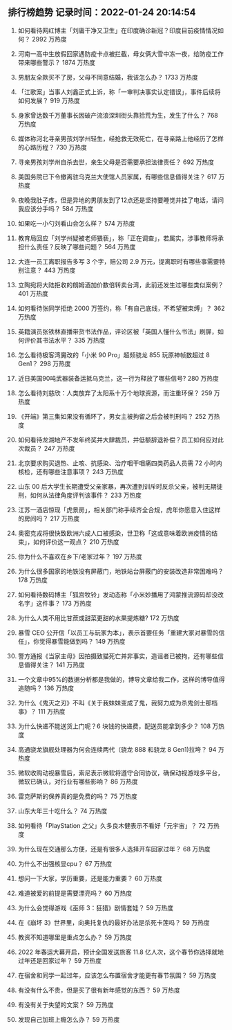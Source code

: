 
## 排行榜趋势 记录时间：2022-01-24 20:14:54
  
  1. 如何看待网红博主「刘庸干净又卫生」在印度确诊新冠？印度目前疫情情况如何？ 2992 万热度
    
  2. 河南一高中生放假回家遇防疫卡点被拦截，母女俩大雪中冻一夜，给防疫工作带来哪些警示？ 1874 万热度
    
  3. 男朋友全款买不了房，父母不同意结婚，我该怎么办？ 1733 万热度
    
  4. 「江歌案」当事人刘鑫正式上诉，称「一审判决事实认定错误」，事件后续将如何发展？ 919 万热度
    
  5. 身家曾达数千万董事长因破产流浪深圳街头靠拾荒为生，发生了什么？ 768 万热度
    
  6. 媒体称河北寻亲男孩刘学州轻生，经抢救无效死亡，在寻亲路上他经历了怎样的心路历程？ 730 万热度
    
  7. 寻亲男孩刘学州自杀去世，亲生父母是否需要承担法律责任？ 692 万热度
    
  8. 美国务院已下令撤离驻乌克兰大使馆人员家属，有哪些信息值得关注？ 617 万热度
    
  9. 夜晚我肚子疼，但是异地的男朋友到了12点还是坚持要睡觉并挂了电话，请问我应该分手吗？ 584 万热度
    
  10. 如果吃一小勺刘看山会怎么样？ 574 万热度
    
  11. 教育局回应「刘学州疑被老师猥亵」，称「正在调查」，若属实，涉事教师将承担什么责任？反映了哪些问题？ 564 万热度
    
  12. 大连一员工离职报告多写 3 个字，赔公司 2.9 万元，提离职时有哪些事需要特别注意？ 443 万热度
    
  13. 立陶宛将大陆拒收的朗姆酒加价数倍转卖台湾，此前还发生过哪些类似案例？ 401 万热度
    
  14. 如何看待张同学拒绝 2000 万签约，称「有自己底线，不希望被束缚」？ 362 万热度
    
  15. 英籍演员张铁林直播带货书法作品，评论区被「英国人懂什么书法」刷屏，如何评价其书法水平？ 335 万热度
    
  16. 怎么看待极客湾魔改的「小米 90 Pro」超频骁龙 855 玩原神帧数超过 8 Gen1？ 298 万热度
    
  17. 近日美国90吨武器装备运抵乌克兰，这一行为释放了哪些信号? 280 万热度
    
  18. 怎么看待刘慈欣：人类放弃了太阳系十万个地球资源，而注重环保？ 259 万热度
    
  19. 《开端》第三集如果没有循环了，男女主被拘留之后会被判刑吗？ 252 万热度
    
  20. 如何看待龙湖地产不发年终奖并大肆裁员，并低额辞退补偿？员工如何应对此次裁员？ 247 万热度
    
  21. 北京要求购买退热、止咳、抗感染、治疗咽干咽痛四类药品人员需 72 小时内核检，还有哪些注意事项？ 243 万热度
    
  22. 山东 00 后大学生长期遭受父亲家暴，再次遭到训斥时反杀父亲，被判无期徒刑，如何从法律角度评判该事件？ 233 万热度
    
  23. 江苏一酒店惊现「虎景房」，相关部门称手续齐全合规，虎年你愿意入住这样的房间吗？ 217 万热度
    
  24. 奥密克戎将很快致欧洲六成人口被感染，世卫称「这或意味着欧洲疫情的结束」，如何评价这一观点？ 210 万热度
    
  25. 你为什么不喜欢在乡下/老家过年？ 197 万热度
    
  26. 为什么很多国家的地铁没有屏蔽门，地铁站台屏蔽门的安装改造非常困难吗？ 178 万热度
    
  27. 如何看待数码博主「狐宫牧铃」发动态称「小米妙播用了鸿蒙推流源码却没改名字」这件事？ 173 万热度
    
  28. 为什么人类不用比甘蔗或甜菜更甜的水果提炼糖? 172 万热度
    
  29. 暴雪 CEO 公开信「以员工与玩家为本」，表示首要任务「重建大家对暴雪的信任」，你觉得暴雪能做到吗？ 149 万热度
    
  30. 警方通报《当家主母》因拍摄致猫死亡并非事实，造谣者已被拘，还有哪些信息值得关注？ 141 万热度
    
  31. 一个文章中95%的数据分析都是我做的，博导文章给我二作，这样的博导值得追随吗？ 136 万热度
    
  32. 为什么《鬼灭之刃》不叫《关于我妹妹变成了鬼，我努力成为杀鬼剑士那档事》？ 111 万热度
    
  33. 为什么快递不能送货上门呢？6 块钱的快递费，配送员能拿到多少？ 108 万热度
    
  34. 高通骁龙旗舰处理器为何会连续两代（骁龙 888 和骁龙 8 Gen1)拉垮？ 94 万热度
    
  35. 微软收购动视暴雪后，索尼表示微软将遵守合同协议，确保动视游戏多平台，微软已确认，对行业有哪些影响？ 86 万热度
    
  36. 雷克萨斯的保养真的是免费的吗？ 75 万热度
    
  37. 山东大年三十吃什么？ 74 万热度
    
  38. 如何看待「PlayStation 之父」久多良木健表示不看好「元宇宙」？ 72 万热度
    
  39. 为什么现在交通那么方便，还是有很多人选择开车回家过年？ 68 万热度
    
  40. 为什么不出强核显cpu？ 67 万热度
    
  41. 想问一下大家，学历重要，还是能力重要？ 60 万热度
    
  42. 难道被爱的前提是需要漂亮吗？ 60 万热度
    
  43. 为什么会觉得游戏《巫师 3：狂猎》剧情套娃？ 59 万热度
    
  44. 在《崩坏 3》世界里，向奥托复仇的最好办法是杀死卡莲吗？ 59 万热度
    
  45. 教资不知道哪里是重点怎么办？ 59 万热度
    
  46. 2022 年春运大幕开启，预计全国发送旅客 11.8 亿人次，这个春节你选择就地过年还是回家过年？ 59 万热度
    
  47. 在宿舍和同学一起过年，应该怎么布置宿舍才能更有春节氛围？ 59 万热度
    
  48. 有没有什么不贵，但是买了很有新年感觉的东西？ 59 万热度
    
  49. 有没有关于失望的文案？ 59 万热度
    
  50. 发现自己加班上瘾怎么办？ 59 万热度
    